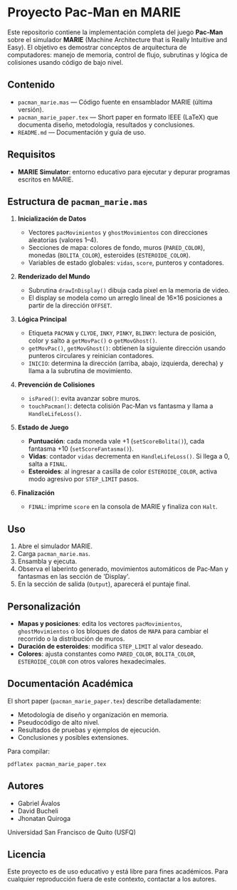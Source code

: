 # Proyecto Pac‑Man en MARIE

Este repositorio contiene la implementación completa del juego **Pac‑Man** sobre el simulador **MARIE** (Machine Architecture that is Really Intuitive and Easy). El objetivo es demostrar conceptos de arquitectura de computadores: manejo de memoria, control de flujo, subrutinas y lógica de colisiones usando código de bajo nivel.

## Contenido

- `pacman_marie.mas` &mdash; Código fuente en ensamblador MARIE (última versión).
- `pacman_marie_paper.tex` &mdash; Short paper en formato IEEE (LaTeX) que documenta diseño, metodología, resultados y conclusiones.
- `README.md` &mdash; Documentación y guía de uso.

## Requisitos

- **MARIE Simulator**: entorno educativo para ejecutar y depurar programas escritos en MARIE.


## Estructura de `pacman_marie.mas`

1. **Inicialización de Datos**
   - Vectores `pacMovimientos` y `ghostMovimientos` con direcciones aleatorias (valores 1–4).
   - Secciones de mapa: colores de fondo, muros (`PARED_COLOR`), monedas (`BOLITA_COLOR`), esteroides (`ESTEROIDE_COLOR`).
   - Variables de estado globales: `vidas`, `score`, punteros y contadores.

2. **Renderizado del Mundo**
   - Subrutina `drawInDisplay()` dibuja cada pixel en la memoria de video.
   - El display se modela como un arreglo lineal de 16×16 posiciones a partir de la dirección `OFFSET`.

3. **Lógica Principal**
   - Etiqueta `PACMAN` y `CLYDE`, `INKY`, `PINKY`, `BLINKY`: lectura de posición, color y salto a `getMovPac()` o `getMovGhost()`.
   - `getMovPac()`, `getMovGhost()`: obtienen la siguiente dirección usando punteros circulares y reinician contadores.
   - `INICIO`: determina la dirección (arriba, abajo, izquierda, derecha) y llama a la subrutina de movimiento.

4. **Prevención de Colisiones**
   - `isPared()`: evita avanzar sobre muros.
   - `touchPacman()`: detecta colisión Pac‑Man vs fantasma y llama a `HandleLifeLoss()`.

5. **Estado de Juego**
   - **Puntuación**: cada moneda vale +1 (`setScoreBolita()`), cada fantasma +10 (`setScoreFantasma()`).
   - **Vidas**: contador `vidas` decrementa en `HandleLifeLoss()`. Si llega a 0, salta a `FINAL`.
   - **Esteroides**: al ingresar a casilla de color `ESTEROIDE_COLOR`, activa modo agresivo por `STEP_LIMIT` pasos.

6. **Finalización**
   - `FINAL`: imprime `score` en la consola de MARIE y finaliza con `Halt`.


## Uso

1. Abre el simulador MARIE.
2. Carga `pacman_marie.mas`.
3. Ensambla y ejecuta.
4. Observa el laberinto generado, movimientos automáticos de Pac‑Man y fantasmas en las sección de 'Display'.
5. En la sección de salida (`Output`), aparecerá el puntaje final.


## Personalización

- **Mapas y posiciones**: edita los vectores `pacMovimientos`, `ghostMovimientos` o los bloques de datos de `MAPA` para cambiar el recorrido o la distribución de muros.
- **Duración de esteroides**: modifica `STEP_LIMIT` al valor deseado.
- **Colores**: ajusta constantes como `PARED_COLOR`, `BOLITA_COLOR`, `ESTEROIDE_COLOR` con otros valores hexadecimales.


## Documentación Académica

El short paper (`pacman_marie_paper.tex`) describe detalladamente:

- Metodología de diseño y organización en memoria.
- Pseudocódigo de alto nivel.
- Resultados de pruebas y ejemplos de ejecución.
- Conclusiones y posibles extensiones.

Para compilar:
```
pdflatex pacman_marie_paper.tex
```


## Autores

- Gabriel Ávalos
- David Bucheli
- Jhonatan Quiroga

Universidad San Francisco de Quito (USFQ)


## Licencia

Este proyecto es de uso educativo y está libre para fines académicos. Para cualquier reproducción fuera de este contexto, contactar a los autores.

